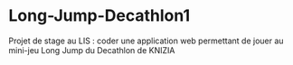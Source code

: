 # Long-Jump-Decathlon1
  Projet de stage au LIS : coder une application web permettant de jouer au mini-jeu Long Jump du Decathlon de KNIZIA
